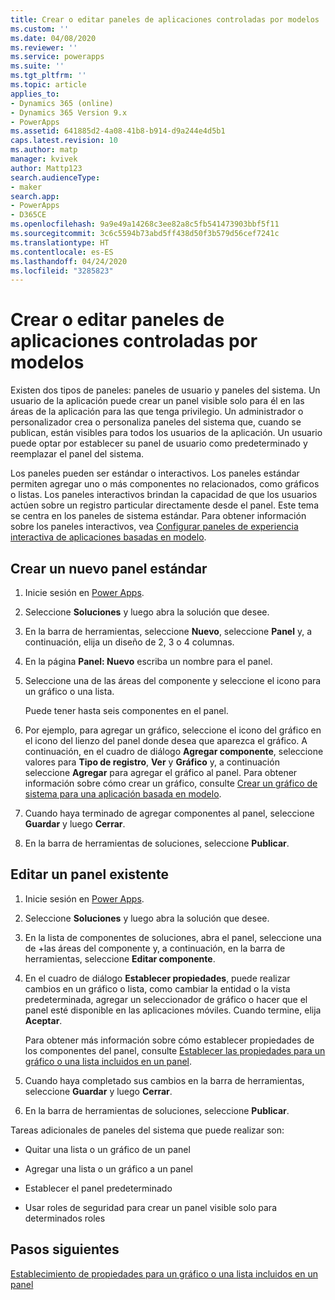 ```yaml
---
title: Crear o editar paneles de aplicaciones controladas por modelos | MicrosoftDocs
ms.custom: ''
ms.date: 04/08/2020
ms.reviewer: ''
ms.service: powerapps
ms.suite: ''
ms.tgt_pltfrm: ''
ms.topic: article
applies_to:
- Dynamics 365 (online)
- Dynamics 365 Version 9.x
- PowerApps
ms.assetid: 641885d2-4a08-41b8-b914-d9a244e4d5b1
caps.latest.revision: 10
ms.author: matp
manager: kvivek
author: Mattp123
search.audienceType:
- maker
search.app:
- PowerApps
- D365CE
ms.openlocfilehash: 9a9e49a14268c3ee82a8c5fb541473903bbf5f11
ms.sourcegitcommit: 3c6c5594b73abd5ff438d50f3b579d56cef7241c
ms.translationtype: HT
ms.contentlocale: es-ES
ms.lasthandoff: 04/24/2020
ms.locfileid: "3285823"
---
```

# <a name="create-or-edit-model-driven-app-dashboards"></a>Crear o editar paneles de aplicaciones controladas por modelos

Existen dos tipos de paneles: paneles de usuario y paneles del sistema. Un usuario de la aplicación puede crear un panel visible solo para él en las áreas de la aplicación para las que tenga privilegio. Un administrador o personalizador crea o personaliza paneles del sistema que, cuando se publican, están visibles para todos los usuarios de la aplicación. Un usuario puede optar por establecer su panel de usuario como predeterminado y reemplazar el panel del sistema.   

Los paneles pueden ser estándar o interactivos. Los paneles estándar permiten agregar uno o más componentes no relacionados, como gráficos o listas. Los paneles interactivos brindan la capacidad de que los usuarios actúen sobre un registro particular directamente desde el panel. Este tema se centra en los paneles de sistema estándar. Para obtener información sobre los paneles interactivos, vea [Configurar paneles de experiencia interactiva de aplicaciones basadas en modelo](configure-interactive-experience-dashboards.md).
  
<a name="BKMK_createdashboard"></a>   
## <a name="create-a-new-standard-dashboard"></a>Crear un nuevo panel estándar  
  
1.  Inicie sesión en [Power Apps](https://make.powerapps.com/?utm_source=padocs&utm_medium=linkinadoc&utm_campaign=referralsfromdoc).
  
2. Seleccione **Soluciones** y luego abra la solución que desee.

3. En la barra de herramientas, seleccione **Nuevo**, seleccione **Panel** y, a continuación, elija un diseño de 2, 3 o 4 columnas.  
  
4.  En la página **Panel: Nuevo** escriba un nombre para el panel.  
  
5.  Seleccione una de las áreas del componente y seleccione el icono para un gráfico o una lista.  
  
     Puede tener hasta seis componentes en el panel.  
  
6.  Por ejemplo, para agregar un gráfico, seleccione el icono del gráfico en el icono del lienzo del panel donde desea que aparezca el gráfico. A continuación, en el cuadro de diálogo **Agregar componente**, seleccione valores para **Tipo de registro**, **Ver** y **Gráfico** y, a continuación seleccione **Agregar** para agregar el gráfico al panel. Para obtener información sobre cómo crear un gráfico, consulte [Crear un gráfico de sistema para una aplicación basada en modelo](create-edit-system-chart.md).
  
7.  Cuando haya terminado de agregar componentes al panel, seleccione **Guardar** y luego **Cerrar**.  

8. En la barra de herramientas de soluciones, seleccione **Publicar**. 
  
<a name="BKMK_editdashboard"></a>   
## <a name="edit-an-existing-dashboard"></a>Editar un panel existente  
  
1. Inicie sesión en [Power Apps](https://make.powerapps.com/?utm_source=padocs&utm_medium=linkinadoc&utm_campaign=referralsfromdoc).

2. Seleccione **Soluciones** y luego abra la solución que desee.  

3. En la lista de componentes de soluciones, abra el panel, seleccione una de +las áreas del componente y, a continuación, en la barra de herramientas, seleccione **Editar componente**.  
  
4.  En el cuadro de diálogo **Establecer propiedades**, puede realizar cambios en un gráfico o lista, como cambiar la entidad o la vista predeterminada, agregar un seleccionador de gráfico o hacer que el panel esté disponible en las aplicaciones móviles. Cuando termine, elija **Aceptar**.  
  
     Para obtener más información sobre cómo establecer propiedades de los componentes del panel, consulte [Establecer las propiedades para un gráfico o una lista incluidos en un panel](set-properties-chart-list-included-dashboard.md).  
  
5.  Cuando haya completado sus cambios en la barra de herramientas, seleccione **Guardar** y luego **Cerrar**. 

6. En la barra de herramientas de soluciones, seleccione **Publicar**.  
  
Tareas adicionales de paneles del sistema que puede realizar son:  
  
-   Quitar una lista o un gráfico de un panel  

-   Agregar una lista o un gráfico a un panel  

-   Establecer el panel predeterminado  

-   Usar roles de seguridad para crear un panel visible solo para determinados roles    

## <a name="next-steps"></a>Pasos siguientes  
[Establecimiento de propiedades para un gráfico o una lista incluidos en un panel](set-properties-chart-list-included-dashboard.md)
